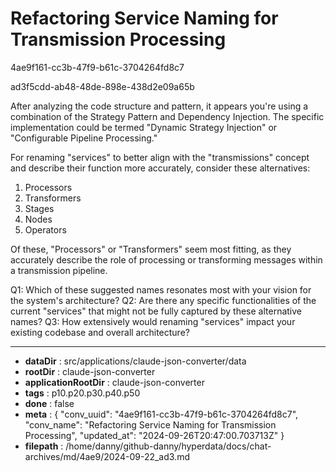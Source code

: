 # Refactoring Service Naming for Transmission Processing

4ae9f161-cc3b-47f9-b61c-3704264fd8c7

ad3f5cdd-ab48-48de-898e-438d2e09a65b

 After analyzing the code structure and pattern, it appears you're using a combination of the Strategy Pattern and Dependency Injection. The specific implementation could be termed "Dynamic Strategy Injection" or "Configurable Pipeline Processing."

For renaming "services" to better align with the "transmissions" concept and describe their function more accurately, consider these alternatives:

1. Processors
2. Transformers
3. Stages
4. Nodes
5. Operators

Of these, "Processors" or "Transformers" seem most fitting, as they accurately describe the role of processing or transforming messages within a transmission pipeline.

Q1: Which of these suggested names resonates most with your vision for the system's architecture?
Q2: Are there any specific functionalities of the current "services" that might not be fully captured by these alternative names?
Q3: How extensively would renaming "services" impact your existing codebase and overall architecture?

---

* **dataDir** : src/applications/claude-json-converter/data
* **rootDir** : claude-json-converter
* **applicationRootDir** : claude-json-converter
* **tags** : p10.p20.p30.p40.p50
* **done** : false
* **meta** : {
  "conv_uuid": "4ae9f161-cc3b-47f9-b61c-3704264fd8c7",
  "conv_name": "Refactoring Service Naming for Transmission Processing",
  "updated_at": "2024-09-26T20:47:00.703713Z"
}
* **filepath** : /home/danny/github-danny/hyperdata/docs/chat-archives/md/4ae9/2024-09-22_ad3.md